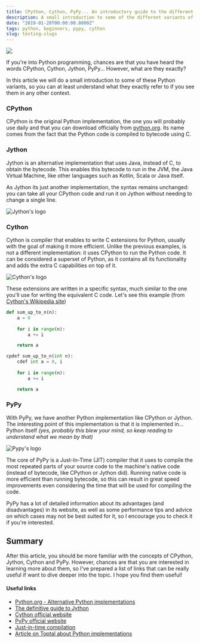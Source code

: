 ```yaml
---
title: CPython, Cython, PyPy... An introductory guide to the different Python variants
description: A small introduction to some of the different variants of Python
date: "2019-01-20T00:00:00.0000Z"
tags: python, beginners, pypy, cython
slug: testing-slugs
---
```


![](https://www.python.org/static/community_logos/python-logo-inkscape.svg)

If you're into Python programming, chances are that you have heard the words CPython, Cython, Jython, PyPy... However, what are they exactly?

In this article we will do a small introduction to some of these Python variants, so you can at least understand what they exactly refer to if you see them in any other context.

### CPython
CPython is the original Python implementation, the one you will probably use daily and that you can download officially from [python.org](python.org). Its name comes from the fact that the Python code is compiled to bytecode using C.

### Jython
Jython is an alternative implementation that uses Java, instead of C, to obtain the bytecode. This enables this bytecode to run in the JVM, the Java Virtual Machine, like other languages such as Kotlin, Scala or Java itself.

As Jython its just another implementation, the syntax remains unchanged: you can take all your CPython code and run it on Jython without needing to change a single line.

![Jython's logo](https://jesseross.com/clients/jython/images/jy_logo_large_c.png)

### Cython
Cython is compiler that enables to write C extensions for Python, usually with the goal of making it more efficient. Unlike the previous examples, is not a different implementation: it uses CPython to run the Python code. It can be considered a superset of Python, as it contains all its functionality and adds the extra C capabilities on top of it.

![Cython's logo](https://avatars1.githubusercontent.com/u/486082?s=400&v=4)

These extensions are written in a specific syntax, much similar to the one you'll use for writing the equivalent C code. Let's see this example (from [Cython's Wikipedia site](https://en.wikipedia.org/wiki/Cython))

```python
def sum_up_to_n(n):
    a = 0
    
    for i in range(n):
        a += i

    return a

cpdef sum_up_to_n(int n):
    cdef int a = 0, i
    
    for i in range(n):
        a += i

    return a
```

### PyPy
With PyPy, we have another Python implementation like CPython or Jython. The interesting point of this implementation is that it is implemented in... Python itself _(yes, probably this blew your mind, so keep reading to understand what we mean by that)_

![Pypy's logo](https://pypy.org/image/pypy-logo.png)

The core of PyPy is a Just-In-Time (JIT) compiler that it uses to compile the most repeated parts of your source code to the machine's native code (instead of bytecode, like CPython or Jython did). Running native code is more efficient than running bytecode, so this can result in great speed improvements even considering the time that will be used for compiling the code. 

PyPy has a lot of detailed information about its advantages (and disadvantages) in its website, as well as some performance tips and advice on which cases may not be best suited for it, so I encourage you to check it if you're interested.

## Summary
After this article, you should be more familiar with the concepts of CPython, Jython, Cython and PyPy. However, chances are that you are interested in learning more about them, so I've prepared a list of links that can be really useful if want to dive deeper into the topic. I hope you find them useful!

#### Useful links
- [Python.org - Alternative Python implementations](https://www.python.org/download/alternatives/)
- [The definitive guide to Jython](http://www.jython.org/jythonbook/en/1.0/index.html)
- [Cython official website](https://cython.org/)
- [PyPy official website](https://pypy.org/)
- [Just-in-time compilation](https://en.wikipedia.org/wiki/Just-in-time_compilation)
- [Article on Toptal about Python implementations](https://www.toptal.com/python/why-are-there-so-many-pythons)
